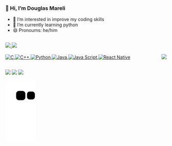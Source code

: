 ### 👋 Hi, I’m Douglas Mareli

- 👀 I’m interested in improve my coding skills 
- 🌱 I’m currently learning python
- 😄 Pronoums: he/him
##
 <div>
  <a href="https://github.com/DouglasMreli">
  <img aling="center" height="160em" src="https://github-readme-stats.vercel.app/api?username=DouglasMreli&show_icons=true&theme=react&include_all_commits=true&count_private=true"/>
  <img aling="center" height="160em" src="https://github-readme-stats.vercel.app/api/top-langs/?username=DouglasMreli&layout=compact&langs_count=7&theme=react"/> 
</div>
 <div style="display: inline_block"><br>
  <img align="center" alt="C" height="30" width="30" src="https://img.icons8.com/color/48/000000/c-programming.png"/>
  <img align="center" alt="C++" height="30" width="30" src="https://img.icons8.com/color/48/000000/c-plus-plus-logo.png"/>
  <img align="center" alt="Python" height="30" width="30" src="https://img.icons8.com/color/48/000000/python--v1.png"/>
  <img align="center" alt="Java" height="30" width="30" src="https://img.icons8.com/color/344/java-coffee-cup-logo--v1.png"/>
  <img align="center" alt="Java Script" height="30" width="30" src="https://img.icons8.com/color/344/javascript--v2.png"/>
  <img align="center" alt="React Native" height="30" width="30" src="https://img.icons8.com/nolan/344/react-native.png"/>
  
  <img align="right" img src="https://img.icons8.com/office/160/000000/jake.png"/>
  
</div>
 
  ##
 <div>
  <a href="https://www.instagram.com/douglasmareli/" target="_blank"><img src="https://img.shields.io/badge/-Instagram-%23E4405F?style=for-the-badge&logo=instagram&logoColor=white" target="_blank"></a>
  <a href="https://www.linkedin.com/feed/" target="_blank"><img src="https://img.shields.io/badge/-Linkedin-%230077B5?style=for-the-badge&logo=linkedin&logoColor=white" target="_blank"></a>
   <a href = "mailto:douglasmareli@gmail.com"><img src="https://img.shields.io/badge/-Gmail-%23333?style=for-the-badge&logo=gmail&logoColor=white" target="_blank"></a>
  
  ![Snake animation](https://github.com/DouglasMreli/DouglasMreli/blob/output/github-contribution-grid-snake.svg)
 </div>
  

